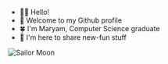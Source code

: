 * 👋🏻 Hello!
* 🌟 Welcome to my Github profile
* 🍀 I'm Maryam, Computer Science graduate 
* 💫 I'm here to share new-fun stuff

![Sailor Moon](https://github.com/mrymalsubhi/mrymalsubhi/assets/85639068/31c4b6f5-e09f-455f-9336-c49937879e60)
